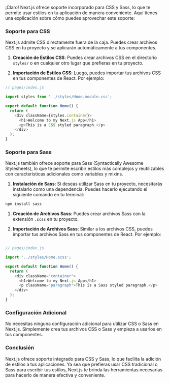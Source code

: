   
¡Claro! Next.js ofrece soporte incorporado para CSS y Sass, lo que te permite usar estilos en tu aplicación de manera conveniente. Aquí tienes una explicación sobre cómo puedes aprovechar este soporte:

### Soporte para CSS

Next.js admite CSS directamente fuera de la caja. Puedes crear archivos CSS en tu proyecto y se aplicarán automáticamente a tus componentes.

1. **Creación de Estilos CSS**: Puedes crear archivos CSS en el directorio `styles/` o en cualquier otro lugar que prefieras en tu proyecto.
    
2. **Importación de Estilos CSS**: Luego, puedes importar tus archivos CSS en tus componentes de React. Por ejemplo:


```js
// pages/index.js

import styles from '../styles/Home.module.css';

export default function Home() {
  return (
    <div className={styles.container}>
      <h1>Welcome to my Next.js App</h1>
      <p>This is a CSS styled paragraph.</p>
    </div>
  );
}

```

### Soporte para Sass

Next.js también ofrece soporte para Sass (Syntactically Awesome Stylesheets), lo que te permite escribir estilos más complejos y reutilizables con características adicionales como variables y mixins.

1. **Instalación de Sass**: Si deseas utilizar Sass en tu proyecto, necesitarás instalarlo como una dependencia. Puedes hacerlo ejecutando el siguiente comando en tu terminal:

```bash
npm install sass
```

1. **Creación de Archivos Sass**: Puedes crear archivos Sass con la extensión `.scss` en tu proyecto.
    
2. **Importación de Archivos Sass**: Similar a los archivos CSS, puedes importar tus archivos Sass en tus componentes de React. Por ejemplo:

```js

// pages/index.js

import '../styles/Home.scss';

export default function Home() {
  return (
    <div className="container">
      <h1>Welcome to my Next.js App</h1>
      <p className="paragraph">This is a Sass styled paragraph.</p>
    </div>
  );
}

```

### Configuración Adicional

No necesitas ninguna configuración adicional para utilizar CSS o Sass en Next.js. Simplemente crea tus archivos CSS o Sass y empieza a usarlos en tus componentes.

### Conclusión

Next.js ofrece soporte integrado para CSS y Sass, lo que facilita la adición de estilos a tus aplicaciones. Ya sea que prefieras usar CSS tradicional o Sass para escribir tus estilos, Next.js te brinda las herramientas necesarias para hacerlo de manera efectiva y conveniente.